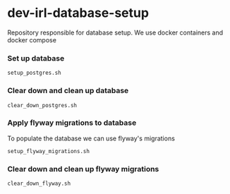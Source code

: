 # dev-irl-database-setup

Repository responsible for database setup. We use docker containers and docker compose

### Set up database

```
setup_postgres.sh
```

### Clear down and clean up database


```
clear_down_postgres.sh
```


### Apply flyway migrations to database

To populate the database we can use flyway's migrations

```
setup_flyway_migrations.sh
```

### Clear down and clean up flyway migrations 


```
clear_down_flyway.sh
```



